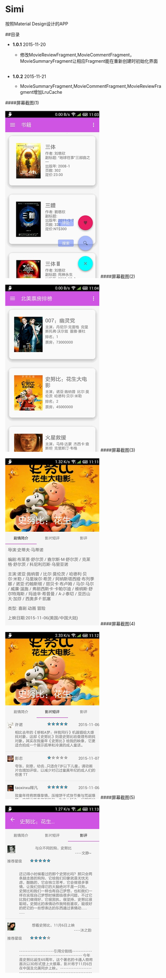 Simi
=====


按照Material Design设计的APP<br>


##目录


*  **1.0.1**        2015-11-20  
    * 修改MovieReviewFragment,MovieCommentFragment，MovieSummaryFragment让相应Fragment能在重新创建时初始化界面<br><br>
    
*  **1.0.2**        2015-11-21
    * MovieSummaryFragment,MovieCommentFragment,MovieReviewFragment增加LruCache
 
####屏幕截图(1)<br><br>
![image](https://github.com/hanilala/simi/blob/master/screenShots/d001.jpg?raw=true)
####屏幕截图(2)<br><br>
![image](https://github.com/hanilala/simi/blob/master/screenShots/d002.jpg?raw=true)
####屏幕截图(3)<br><br>
![image](https://github.com/hanilala/simi/blob/master/screenShots/d003.jpg?raw=true)
####屏幕截图(4)<br><br>
![image](https://github.com/hanilala/simi/blob/master/screenShots/d004.jpg?raw=true)
####屏幕截图(5)<br><br>
![image](https://github.com/hanilala/simi/blob/master/screenShots/d005.jpg?raw=true)
